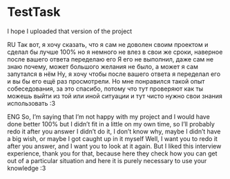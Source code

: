 # TestTask
I hope I uploaded that version of the project

RU
Так вот, я хочу сказать, что я сам не доволен своим проектом и сделал бы лучше 100% но я немного не влез в свои же сроки, наверное после вашего ответа переделаю его
Я его не выполнил, даже сам не знаю почему, может большого желания не было, а может я сам запутался в нём
Ну, я хочу чтобы после вашего ответа я переделал его и вы бы его ещё раз просмотрели.
Но мне понравился такой опыт собеседования, за это спасибо, потому что тут проверяют как ты можешь выйти из той или иной ситуации и тут чисто нужно свои знания использовать :3

ENG
So, I’m saying that I’m not happy with my project and I would have done better 100% but I didn’t fit in a little on my own time, so I’ll probably redo it after you answer
I didn’t do it, I don’t know why, maybe I didn’t have a big wish, or maybe I got caught up in it myself
Well, I want you to redo it after you answer, and I want you to look at it again.
But I liked this interview experience, thank you for that, because here they check how you can get out of a particular situation and here it is purely necessary to use your knowledge :3
